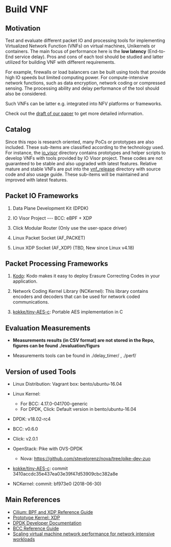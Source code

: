 # Build VNF #

## Motivation ##

Test and evaluate different packet IO and processing tools for implementing Virtualized Network Function (VNFs) on
virtual machines, Unikernels or containers. The main focus of performance here is the **low latency** (End-to-End
service delay). Pros and cons of each tool should be studied and latter utilized for building VNF with different
requirements.

For example, firewalls or load balancers can be built using tools that provide high IO speeds but limited computing
power.  For compute-intensive network functions, such as data encryption, network coding or compressed sensing. The
processing ability and delay performance of the tool should also be considered.

Such VNFs can be latter e.g. integrated into NFV platforms or frameworks.

Check out the [draft of our paper](./paper/paper_draft.pdf) to get more detailed information.

## Catalog ##

Since this repo is research oriented, many PoCs or prototypes are also included. These sub-items are classified
according to the technology used. For instance, the [io\_visor](./io\_visor) directory contains prototypes and helper
scripts to develop VNFs with tools provided by IO Visor project. These codes are not guaranteed to be stable and also
upgraded with latest features. Relative mature and stable VNFs are put into the [vnf\_release](./vnf\_release/) directory
with source code and also usage guide. These sub-items will be maintained and improved with latest features.

## Packet IO Frameworks ##

1. Data Plane Development Kit (DPDK)

1. IO Visor Project --- BCC: eBPF + XDP

1. Click Modular Router (Only use the user-space driver)

1. Linux Packet Socket (AF_PACKET)

1. Linux XDP Socket (AF_XDP) (TBD, New since Linux v4.18)
<!--1. User-space NIC Driver: [IXY](https://github.com/emmericp/ixy) (TBD)-->

## Packet Processing Frameworks ##

1. [Kodo](http://steinwurf.com/products/kodo.html): Kodo makes it easy to deploy Erasure Correcting Codes in your
application.

1. Network Coding Kernel Library (NCKernel): This library contains encoders and decoders that can be used for network
coded communications.

1. [kokke/tiny-AES-c](https://github.com/kokke/tiny-AES-c): Portable AES implementation in C

## Evaluation Measurements ##

- **Measurements results (in CSV format) are not stored in the Repo, figures can be found ./evaluation/figurs**

- Measurements tools can be found in ./delay_timer/ , ./perf/

## Version of used Tools ##

- Linux Distribution: Vagrant box: bento/ubuntu-16.04

- Linux Kernel:

    - For BCC: 4.17.0-041700-generic
    - For DPDK, Click: Default version in bento/ubuntu-16.04

- DPDK: v18.02-rc4
- BCC: v0.6.0
- Click: v2.0.1

- OpenStack: Pike with OVS-DPDK

    - Nova: https://github.com/stevelorenz/nova/tree/pike-dev-zuo

- [kokke/tiny-AES-c](https://github.com/kokke/tiny-AES-c): commit 3410accdc35e437ea03e39f47d53909cbc382a8e

- NCKernel: commit: bf973e0 (2018-06-30)

## Main References ##

- [Cilium: BPF and XDP Reference Guide](http://docs.cilium.io/en/latest/bpf/#)
- [Prototype Kernel: XDP](https://prototype-kernel.readthedocs.io/en/latest/networking/XDP/index.html)
- [DPDK Developer Documentation](http://doc.dpdk.org/guides/prog_guide/)
- [BCC Reference Guide](https://github.com/iovisor/bcc/blob/master/docs/reference_guide.md)
- [Scaling virtual machine network performance for network intensive workloads](https://www.redhat.com/blog/verticalindustries/scaling-virtual-machine-network-performance-for-network-intensive-workloads/)
